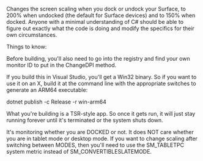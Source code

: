 Changes the screen scaling when you dock or undock your Surface, to 200% when undocked (the default for Surface devices) and to 150% when docked. Anyone with a minimal understanding of C# should be able to figure out exactly what the code is doing and modify the specifics for their own circumstances.

Things to know:

Before building, you'll also need to go into the registry and find your own monitor ID to put in the ChangeDPI method.

If you build this in Visual Studio, you'll get a Win32 binary. So if you want to use it on an X, build it at the command line with the appropriate switches to generate an ARM64 executable:

dotnet publish -c Release -r win-arm64

What you're building is a TSR-style app. So once it gets run, it will just stay running forever until it's terminated or the system shuts down.

It's monitoring whether you are DOCKED or not. It does NOT care whether you are in tablet mode or desktop mode. If you want to change scaling after switching between MODES, then you'll need to use the SM_TABLETPC system metric instead of SM_CONVERTIBLESLATEMODE.
